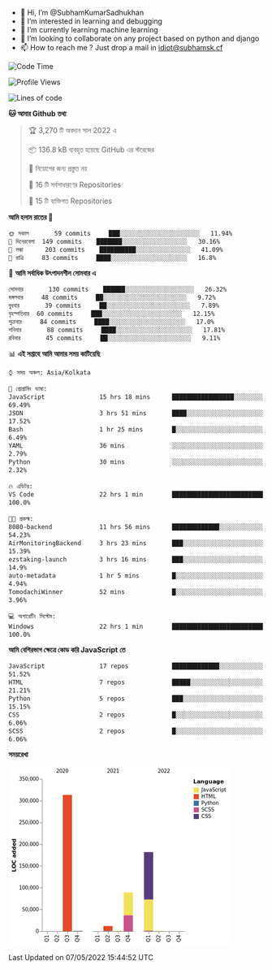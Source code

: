 - 👋 Hi, I’m @SubhamKumarSadhukhan
- 👀 I’m interested in learning and debugging
- 🌱 I’m currently learning machine learning
- 💞️ I’m looking to collaborate on any project based on python and django
- 📫 How to reach me ?
      Just drop a mail in idiot@subhamsk.cf

<!---
SubhamKumarSadhukhan/SubhamKumarSadhukhan is a ✨ special ✨ repository because its `README.md` (this file) appears on your GitHub profile.
You can click the Preview link to take a look at your changes.
--->


<!--START_SECTION:waka-->
![Code Time](http://img.shields.io/badge/Code%20Time-480%20hrs%2042%20mins-blue)

![Profile Views](http://img.shields.io/badge/%E0%A6%AA%E0%A7%8D%E0%A6%B0%E0%A7%8B%E0%A6%AB%E0%A6%BE%E0%A6%87%E0%A6%B2%20%E0%A6%A6%E0%A6%B0%E0%A7%8D%E0%A6%B6%E0%A6%A8-0-blue)

![Lines of code](https://img.shields.io/badge/%E0%A6%B9%E0%A7%8D%E0%A6%AF%E0%A6%BE%E0%A6%B2%E0%A7%8B%20%E0%A6%93%E0%A6%AF%E0%A6%BC%E0%A6%BE%E0%A6%B0%E0%A7%8D%E0%A6%B2%E0%A7%8D%E0%A6%A1%20%E0%A6%A5%E0%A7%87%E0%A6%95%E0%A7%87%20%E0%A6%86%E0%A6%AE%E0%A6%BF%20%E0%A6%B2%E0%A6%BF%E0%A6%96%E0%A7%87%E0%A6%9B%E0%A6%BF-599%20Thousand%20%E0%A6%95%E0%A7%8B%E0%A6%A1%E0%A7%87%E0%A6%B0%20%E0%A6%B2%E0%A6%BE%E0%A6%87%E0%A6%A8-blue)

**🐱 আমার Github তথ্য** 

> 🏆 3,270 টি অবদান সাল 2022 এ
 > 
> 📦 136.8 kB ব্যবহৃত হয়েছে GitHub এর স্টরেজের 
 > 
> 🚫 নিয়োগের জন্য প্রস্তুত নয়
 > 
> 📜 16 টি সর্বসাধারণের Repositories 
 > 
> 🔑 15 টি ব্যক্তিগত Repositories  
 > 
**আমি হলাম রাতের 🦉** 

```text
🌞 সকাল       59 commits     ███░░░░░░░░░░░░░░░░░░░░░░   11.94% 
🌆 দিনেরবেলা  149 commits    ███████░░░░░░░░░░░░░░░░░░   30.16% 
🌃 সন্ধা      203 commits    ██████████░░░░░░░░░░░░░░░   41.09% 
🌙 রাত্রি     83 commits     ████░░░░░░░░░░░░░░░░░░░░░   16.8%

```
📅 **আমি সর্বাধিক উৎপাদনশীল সোমবার এ** 

```text
সোমবার       130 commits    ██████░░░░░░░░░░░░░░░░░░░   26.32% 
মঙ্গলবার     48 commits     ██░░░░░░░░░░░░░░░░░░░░░░░   9.72% 
বুধবার       39 commits     ██░░░░░░░░░░░░░░░░░░░░░░░   7.89% 
বৃহস্পতিবার  60 commits     ███░░░░░░░░░░░░░░░░░░░░░░   12.15% 
শুক্রবার     84 commits     ████░░░░░░░░░░░░░░░░░░░░░   17.0% 
শনিবার       88 commits     ████░░░░░░░░░░░░░░░░░░░░░   17.81% 
রবিবার       45 commits     ██░░░░░░░░░░░░░░░░░░░░░░░   9.11%

```


📊 **এই সপ্তাহে আমি আমার সময় কাটিয়েছি** 

```text
⌚︎ সময় অঞ্চল: Asia/Kolkata

💬 প্রোগ্রামিং ভাষা: 
JavaScript               15 hrs 18 mins      █████████████████░░░░░░░░   69.49% 
JSON                     3 hrs 51 mins       ████░░░░░░░░░░░░░░░░░░░░░   17.52% 
Bash                     1 hr 25 mins        █░░░░░░░░░░░░░░░░░░░░░░░░   6.49% 
YAML                     36 mins             ░░░░░░░░░░░░░░░░░░░░░░░░░   2.79% 
Python                   30 mins             ░░░░░░░░░░░░░░░░░░░░░░░░░   2.32%

🔥 এডিটর: 
VS Code                  22 hrs 1 min        █████████████████████████   100.0%

🐱‍💻 প্রকল্ম: 
8080-backend             11 hrs 56 mins      █████████████░░░░░░░░░░░░   54.23% 
AirMonitoringBackend     3 hrs 23 mins       ███░░░░░░░░░░░░░░░░░░░░░░   15.39% 
ezstaking-launch         3 hrs 16 mins       ███░░░░░░░░░░░░░░░░░░░░░░   14.9% 
auto-metadata            1 hr 5 mins         █░░░░░░░░░░░░░░░░░░░░░░░░   4.94% 
TomodachiWinner          52 mins             █░░░░░░░░░░░░░░░░░░░░░░░░   3.96%

💻 অপারেটিং সিস্টেম: 
Windows                  22 hrs 1 min        █████████████████████████   100.0%

```

**আমি বেশিরভাগ ক্ষেত্রে কোড করি JavaScript তে** 

```text
JavaScript               17 repos            █████████████░░░░░░░░░░░░   51.52% 
HTML                     7 repos             █████░░░░░░░░░░░░░░░░░░░░   21.21% 
Python                   5 repos             ███░░░░░░░░░░░░░░░░░░░░░░   15.15% 
CSS                      2 repos             █░░░░░░░░░░░░░░░░░░░░░░░░   6.06% 
SCSS                     2 repos             █░░░░░░░░░░░░░░░░░░░░░░░░   6.06%

```


**সময়রেখা**

![Chart not found](https://raw.githubusercontent.com/SubhamKumarSadhukhan/SubhamKumarSadhukhan/main/charts/bar_graph.png) 


 Last Updated on 07/05/2022 15:44:52 UTC
<!--END_SECTION:waka-->
